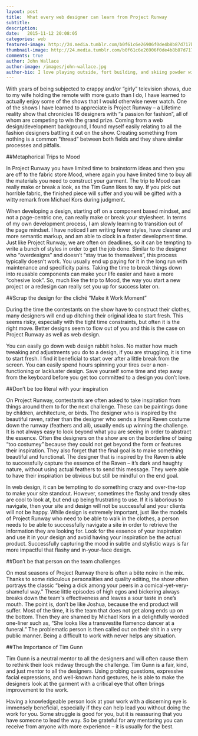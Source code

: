 ```yaml
---
layout: post
title:  What every web designer can learn from Project Runway
subtitle:
description:  
date:   2015-11-12 20:08:05
categories: web
featured-image: http://24.media.tumblr.com/b0f61c6e26906f0de4b8b87d717bcc2a/tumblr_n3es6ippW81smcbm7o1_500.gif
thumbnail-image: http://24.media.tumblr.com/b0f61c6e26906f0de4b8b87d717bcc2a/tumblr_n3es6ippW81smcbm7o1_500.gif
comments: true
author: John Wallace
author-image: /images/john-wallace.jpg
author-bio: I love playing outside, fort building, and skiing powder with my wife and dog.  Currently a front end devloper at AppNeta.
---
```

With years of being subjected to crappy and/or “girly” television shows, due to my wife holding the remote with more gusto than I do, I have learned to actually enjoy some of the shows that I would otherwise never watch.   One of the shows I have learned to appreciate is Project Runway – a Lifetime reality show that chronicles 16 designers with “a passion for fashion”, all of whom are competing to win the grand prize. Coming from a web design/development background, I found myself easily relating to all the fashion designers battling it out on the show.  Creating something from nothing is a common “thread” between both fields and they share similar processes and pitfalls.

##Metaphorical Trips to Mood

In Project Runway you have limited time to brainstorm ideas and then you are off to the fabric store Mood, where again you have limited time to buy all the materials you need to construct your garment. The trip to Mood can really make or break a look, as the Tim Gunn likes to say.  If you pick out horrible fabric, the finished piece will suffer and you will be gifted with a witty remark from Michael Kors during judgment. 

When developing a design, starting off on a component based mindset, and not a page-centric one, can really make or break your stylesheet. In terms of my own development process, I am slowly learning to transition out of the page mindset.  I have noticed I am writing fewer styles, have cleaner and more semantic markup, and am able to clock in a faster development time.  Just like Project Runway, we are often on deadlines, so it can be tempting to write a bunch of styles in order to get the job done. Similar to the designer who “overdesigns” and doesn’t “stay true to themselves”, this process typically doesn’t work. You usually end up paying for it in the long run with maintenance and specificity pains.  Taking the time to break things down into reusable components can make your life easier and have a more “cohesive look”. So, much like the trip to Mood, the way you start a new project or a redesign can really set you up for success later on.

##Scrap the design for the cliché  “Make it Work Moment”

During the time the contestants on the show have to construct their clothes, many designers will end up ditching their original idea to start fresh.  This seems risky, especially with the tight time constraints, but often it is the right move.  Better designs seem to flow out of you and this is the case on Project Runway as well as web design.

You can easily go down web design rabbit holes.  No matter how much tweaking and adjustments you do to a design, if you are struggling, it is time to start fresh.  I find it beneficial to start over after a little break from the screen.  You can easily spend hours spinning your tires over a non-functioning or lackluster design.  Save yourself some time and step away from the keyboard before you get too committed to a design you don’t love. 

##Don’t be too literal with your inspiration

On Project Runway, contestants are often asked to take inspiration from things around them to for the next challenge.  These can be paintings done by children, architecture, or birds.  The designer who is inspired by the beautiful raven, rather than the designer who sends a literal Raven costume down the runway (feathers and all), usually ends up winning the challenge.  It is not always easy to look beyond what you are seeing in order to abstract the essence.  Often the designers on the show are on the borderline of being “too costumey” because they could not get beyond the form or features their inspiration.  They also forget that the final goal is to make something beautiful and functional.  The designer that is inspired by the Raven is able to successfully capture the essence of the Raven – it’s dark and haughty nature, without using actual feathers to send this message. They were able to have their inspiration be obvious but still be mindful on the end goal.

In web design, it can be tempting to do something crazy and over-the-top to make your site standout. However, sometimes the flashy and trendy sites are cool to look at, but end up being frustrating to use. If it is laborious to navigate, then your site and design will not be successful and your clients will not be happy. While design is extremely important, just like the models of Project Runway who need to be able to walk in the clothes, a person needs to be able to successfully navigate a site in order to retrieve the information they are looking for. Look for the essence of your inspiration and use it in your design and avoid having your inspiration be the actual product.  Successfully capturing the mood in subtle and stylistic ways is far more impactful that flashy and in-your-face design.

##Don’t be that person on the team challenges

On most seasons of Project Runway there is often a bête noire in the mix. Thanks to some ridiculous personalities and quality editing, the show often portrays the classic “being a dick among your peers in a comical-yet-very-shameful way.”  These little episodes of high egos and bickering always breaks down the team's effectiveness and leaves a sour taste in one’s mouth.  The point is, don’t be like Joshua, because the end product will suffer.  Most of the time, it is the team that does not get along ends up on the bottom.  Then they are shamed by Michael Kors in a delightfully worded one-liner such as, “She looks like a transvestite flamenco dancer at a funeral.”  The problematic person is then called out on their shit in a very public manner.  Being a difficult to work with never helps any situation. 

##The Importance of Tim Gunn

Tim Gunn is a neutral mentor to all the designers and will often cause them to rethink their look midway through the challenge. Tim Gunn is a fair, kind, and just mentor to all the designers. Using probing questions, expressive facial expressions, and well-known hand gestures, he is able to make the designers look at the garment with a critical eye that often brings improvement to the work. 

Having a knowledgeable person look at your work with a discerning eye is immensely beneficial, especially if they can help lead you without doing the work for you. Some struggle is good for you, but it is reassuring that you have someone to lead the way. So be grateful for any mentoring you can receive from anyone with more experience – it is usually for the best.
